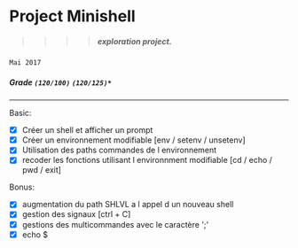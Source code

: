 # Project Minishell
>>>> ##### exploration project.
`Mai 2017`
##### Grade ``(120/100)`` ``(120/125)*``
--------  -----------------------

Basic:
- [X] Créer un shell et afficher un prompt
- [X] Créer un environnement modifiable [env / setenv / unsetenv]
- [X] Utilisation des paths commandes de l environnement
- [X] recoder les fonctions utilisant l environnment modifiable [cd / echo / pwd / exit]

Bonus:
- [X] augmentation du path SHLVL a l appel d un nouveau shell
- [X] gestion des signaux [ctrl + C]
- [X] gestions des multicommandes avec le caractère ';'
- [X] echo $
